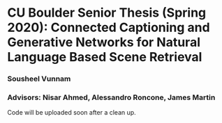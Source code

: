 # CU Boulder Senior Thesis (Spring 2020): Connected Captioning and Generative Networks for Natural Language Based Scene Retrieval
### Sousheel Vunnam
### Advisors: Nisar Ahmed, Alessandro Roncone, James Martin


Code will be uploaded soon after a clean up.
